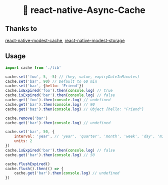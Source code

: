 
<h1 align="center">💾 react-native-Async-Cache</h1>

## Thanks to

[react-native-modest-cache](https://github.com/tiaanduplessis/react-native-modest-cache), 
[react-native-modest-storage](https://github.com/tiaanduplessis/react-native-modest-storage) 

## Usage

```js
import cache from './lib'

cache.set('foo', 5, -5) // (key, value, expiryDateInMinutes)
cache.set('bar', 90) // Default to 60 min
cache.set('baz', {hello: 'Friend'})
cache.isExpired('foo').then(console.log) // true
cache.isExpired('bar').then(console.log) // false
cache.get('foo').then(console.log) // undefined
cache.get('bar').then(console.log) // 90
cache.get('baz').then(console.log) // Object {hello: "Friend"}

cache.remove('bar')
cache.get('bar').then(console.log) // undefined

cache.set('bar', 50, {
	interval: 'year', // 'year', 'quarter', 'month', 'week', 'day', 'minute' or 'second'
	units: 2
})
cache.isExpired('bar').then(console.log) // false
cache.get('bar').then(console.log) // 50

cache.flushExpired()
cache.flush().then(() => {
	cache.get('bar').then(console.log) // undefined
})
```